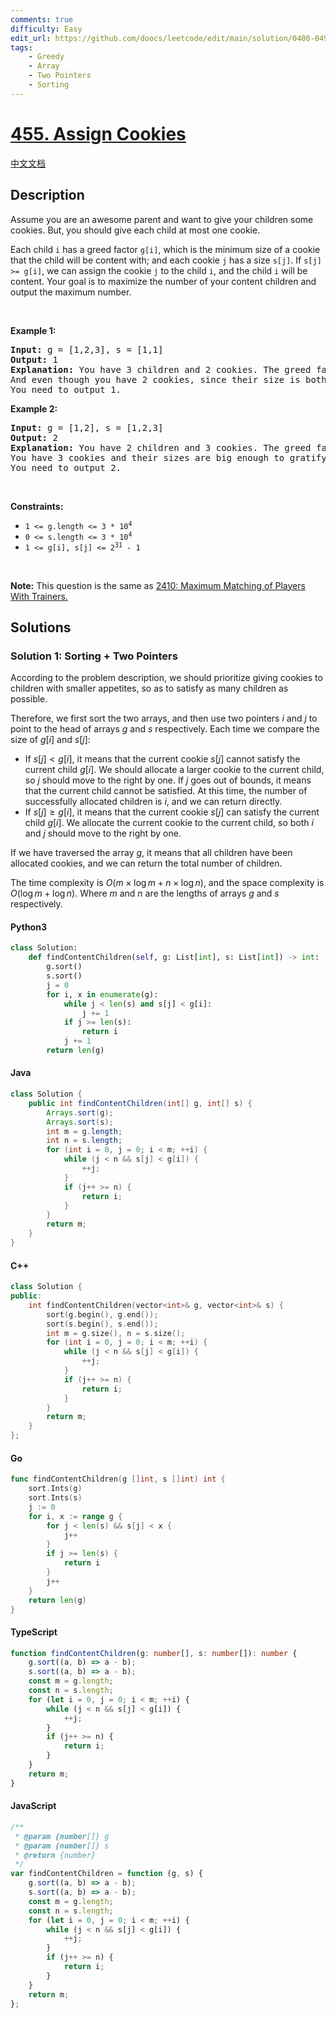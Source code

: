 ```yaml
---
comments: true
difficulty: Easy
edit_url: https://github.com/doocs/leetcode/edit/main/solution/0400-0499/0455.Assign%20Cookies/README_EN.md
tags:
    - Greedy
    - Array
    - Two Pointers
    - Sorting
---
```


<!-- problem:start -->

# [455. Assign Cookies](https://leetcode.com/problems/assign-cookies)

[中文文档](/solution/0400-0499/0455.Assign%20Cookies/README.md)

## Description

<!-- description:start -->

<p>Assume you are an awesome parent and want to give your children some cookies. But, you should give each child at most one cookie.</p>

<p>Each child <code>i</code> has a greed factor <code>g[i]</code>, which is the minimum size of a cookie that the child will be content with; and each cookie <code>j</code> has a size <code>s[j]</code>. If <code>s[j] &gt;= g[i]</code>, we can assign the cookie <code>j</code> to the child <code>i</code>, and the child <code>i</code> will be content. Your goal is to maximize the number of your content children and output the maximum number.</p>

<p>&nbsp;</p>
<p><strong class="example">Example 1:</strong></p>

<pre>
<strong>Input:</strong> g = [1,2,3], s = [1,1]
<strong>Output:</strong> 1
<strong>Explanation:</strong> You have 3 children and 2 cookies. The greed factors of 3 children are 1, 2, 3. 
And even though you have 2 cookies, since their size is both 1, you could only make the child whose greed factor is 1 content.
You need to output 1.
</pre>

<p><strong class="example">Example 2:</strong></p>

<pre>
<strong>Input:</strong> g = [1,2], s = [1,2,3]
<strong>Output:</strong> 2
<strong>Explanation:</strong> You have 2 children and 3 cookies. The greed factors of 2 children are 1, 2. 
You have 3 cookies and their sizes are big enough to gratify all of the children, 
You need to output 2.
</pre>

<p>&nbsp;</p>
<p><strong>Constraints:</strong></p>

<ul>
	<li><code>1 &lt;= g.length &lt;= 3 * 10<sup>4</sup></code></li>
	<li><code>0 &lt;= s.length &lt;= 3 * 10<sup>4</sup></code></li>
	<li><code>1 &lt;= g[i], s[j] &lt;= 2<sup>31</sup> - 1</code></li>
</ul>

<p>&nbsp;</p>
<p><strong>Note:</strong> This question is the same as <a href="https://leetcode.com/problems/maximum-matching-of-players-with-trainers/description/" target="_blank"> 2410: Maximum Matching of Players With Trainers.</a></p>

<!-- description:end -->

## Solutions

<!-- solution:start -->

### Solution 1: Sorting + Two Pointers

According to the problem description, we should prioritize giving cookies to children with smaller appetites, so as to satisfy as many children as possible.

Therefore, we first sort the two arrays, and then use two pointers $i$ and $j$ to point to the head of arrays $g$ and $s$ respectively. Each time we compare the size of $g[i]$ and $s[j]$:

-   If $s[j] < g[i]$, it means that the current cookie $s[j]$ cannot satisfy the current child $g[i]$. We should allocate a larger cookie to the current child, so $j$ should move to the right by one. If $j$ goes out of bounds, it means that the current child cannot be satisfied. At this time, the number of successfully allocated children is $i$, and we can return directly.
-   If $s[j] \ge g[i]$, it means that the current cookie $s[j]$ can satisfy the current child $g[i]$. We allocate the current cookie to the current child, so both $i$ and $j$ should move to the right by one.

If we have traversed the array $g$, it means that all children have been allocated cookies, and we can return the total number of children.

The time complexity is $O(m \times \log m + n \times \log n)$, and the space complexity is $O(\log m + \log n)$. Where $m$ and $n$ are the lengths of arrays $g$ and $s$ respectively.

<!-- tabs:start -->

#### Python3

```python
class Solution:
    def findContentChildren(self, g: List[int], s: List[int]) -> int:
        g.sort()
        s.sort()
        j = 0
        for i, x in enumerate(g):
            while j < len(s) and s[j] < g[i]:
                j += 1
            if j >= len(s):
                return i
            j += 1
        return len(g)
```

#### Java

```java
class Solution {
    public int findContentChildren(int[] g, int[] s) {
        Arrays.sort(g);
        Arrays.sort(s);
        int m = g.length;
        int n = s.length;
        for (int i = 0, j = 0; i < m; ++i) {
            while (j < n && s[j] < g[i]) {
                ++j;
            }
            if (j++ >= n) {
                return i;
            }
        }
        return m;
    }
}
```

#### C++

```cpp
class Solution {
public:
    int findContentChildren(vector<int>& g, vector<int>& s) {
        sort(g.begin(), g.end());
        sort(s.begin(), s.end());
        int m = g.size(), n = s.size();
        for (int i = 0, j = 0; i < m; ++i) {
            while (j < n && s[j] < g[i]) {
                ++j;
            }
            if (j++ >= n) {
                return i;
            }
        }
        return m;
    }
};
```

#### Go

```go
func findContentChildren(g []int, s []int) int {
	sort.Ints(g)
	sort.Ints(s)
	j := 0
	for i, x := range g {
		for j < len(s) && s[j] < x {
			j++
		}
		if j >= len(s) {
			return i
		}
		j++
	}
	return len(g)
}
```

#### TypeScript

```ts
function findContentChildren(g: number[], s: number[]): number {
    g.sort((a, b) => a - b);
    s.sort((a, b) => a - b);
    const m = g.length;
    const n = s.length;
    for (let i = 0, j = 0; i < m; ++i) {
        while (j < n && s[j] < g[i]) {
            ++j;
        }
        if (j++ >= n) {
            return i;
        }
    }
    return m;
}
```

#### JavaScript

```js
/**
 * @param {number[]} g
 * @param {number[]} s
 * @return {number}
 */
var findContentChildren = function (g, s) {
    g.sort((a, b) => a - b);
    s.sort((a, b) => a - b);
    const m = g.length;
    const n = s.length;
    for (let i = 0, j = 0; i < m; ++i) {
        while (j < n && s[j] < g[i]) {
            ++j;
        }
        if (j++ >= n) {
            return i;
        }
    }
    return m;
};
```

<!-- tabs:end -->

<!-- solution:end -->

<!-- problem:end -->
